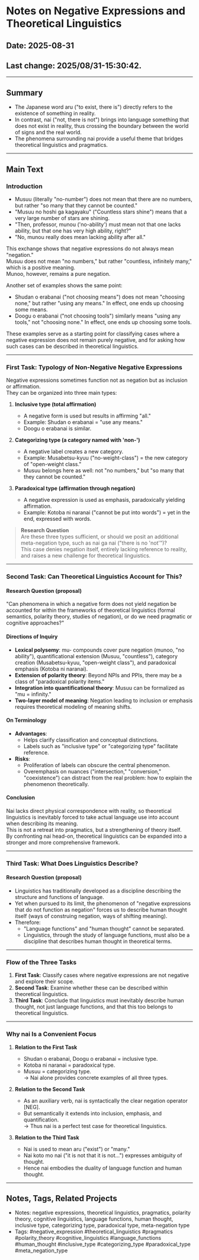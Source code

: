 # Notes on Negative Expressions and Theoretical Linguistics

## Date: 2025-08-31  

## Last change: 2025/08/31-15:30:42.  

---

## Summary

- The Japanese word aru ("to exist, there is") directly refers to the existence of something in reality.  
- In contrast, nai ("not, there is not") brings into language something that does not exist in reality, thus crossing the boundary between the world of signs and the real world.  
- The phenomena surrounding nai provide a useful theme that bridges theoretical linguistics and pragmatics.  

---

## Main Text

### Introduction

- Musuu (literally "no-number") does not mean that there are no numbers, but rather "so many that they cannot be counted."  
- "Musuu no hoshi ga kagayaku" ("Countless stars shine") means that a very large number of stars are shining.  
- "Then, professor, munou ('no-ability') must mean not that one lacks ability, but that one has very high ability, right?"  
- "No, munou really does mean lacking ability after all."  

This exchange shows that negative expressions do not always mean "negation."  
Musuu does not mean "no numbers," but rather "countless, infinitely many," which is a positive meaning.  
Munoo, however, remains a pure negation.  

Another set of examples shows the same point:  

- Shudan o erabanai ("not choosing means") does not mean "choosing none," but rather "using any means." In effect, one ends up choosing some means.  
- Doogu o erabanai ("not choosing tools") similarly means "using any tools," not "choosing none." In effect, one ends up choosing some tools.  

These examples serve as a starting point for classifying cases where a negative expression does not remain purely negative, and for asking how such cases can be described in theoretical linguistics.  

---

### First Task: Typology of Non-Negative Negative Expressions

Negative expressions sometimes function not as negation but as inclusion or affirmation.  
They can be organized into three main types:

1. **Inclusive type (total affirmation)**  
   - A negative form is used but results in affirming "all."  
   - Example: Shudan o erabanai = "use any means."  
   - Doogu o erabanai is similar.  

2. **Categorizing type (a category named with 'non-')**  
   - A negative label creates a new category.  
   - Example: Musabetsu-kyuu ("no-weight-class") = the new category of "open-weight class."  
   - Musuu belongs here as well: not "no numbers," but "so many that they cannot be counted."  

3. **Paradoxical type (affirmation through negation)**  
   - A negative expression is used as emphasis, paradoxically yielding affirmation.  
   - Example: Kotoba ni naranai ("cannot be put into words") = yet in the end, expressed with words.  

> **Research Question**  
> Are these three types sufficient, or should we posit an additional meta-negation type, such as nai ga nai ("there is no 'not'")?  
> This case denies negation itself, entirely lacking reference to reality, and raises a new challenge for theoretical linguistics.  

---

### Second Task: Can Theoretical Linguistics Account for This?

#### Research Question (proposal)
"Can phenomena in which a negative form does not yield negation be accounted for within the frameworks of theoretical linguistics (formal semantics, polarity theory, studies of negation), or do we need pragmatic or cognitive approaches?"  

#### Directions of Inquiry
- **Lexical polysemy**: mu- compounds cover pure negation (munoo, "no ability"), quantificational extension (Musuu, "countless"), category creation (Musabetsu-kyuu, "open-weight class"), and paradoxical emphasis (Kotoba ni naranai).  
- **Extension of polarity theory**: Beyond NPIs and PPIs, there may be a class of "paradoxical polarity items."  
- **Integration into quantificational theory**: Musuu can be formalized as "mu = infinity."  
- **Two-layer model of meaning**: Negation leading to inclusion or emphasis requires theoretical modeling of meaning shifts.  

#### On Terminology
- **Advantages**:  
  - Helps clarify classification and conceptual distinctions.  
  - Labels such as "inclusive type" or "categorizing type" facilitate reference.  
- **Risks**:  
  - Proliferation of labels can obscure the central phenomenon.  
  - Overemphasis on nuances ("intersection," "conversion," "coexistence") can distract from the real problem: how to explain the phenomenon theoretically.  

#### Conclusion
Nai lacks direct physical correspondence with reality, so theoretical linguistics is inevitably forced to take actual language use into account when describing its meaning.  
This is not a retreat into pragmatics, but a strengthening of theory itself.  
By confronting nai head-on, theoretical linguistics can be expanded into a stronger and more comprehensive framework.  

---

### Third Task: What Does Linguistics Describe?

#### Research Question (proposal)
- Linguistics has traditionally developed as a discipline describing the structure and functions of language.  
- Yet when pursued to its limit, the phenomenon of "negative expressions that do not function as negation" forces us to describe human thought itself (ways of construing negation, ways of shifting meaning).  
- Therefore:  
  - "Language functions" and "human thought" cannot be separated.  
  - Linguistics, through the study of language functions, must also be a discipline that describes human thought in theoretical terms.  

---

### Flow of the Three Tasks
1. **First Task**: Classify cases where negative expressions are not negative and explore their scope.  
2. **Second Task**: Examine whether these can be described within theoretical linguistics.  
3. **Third Task**: Conclude that linguistics must inevitably describe human thought, not just language functions, and that this too belongs to theoretical linguistics.  

---

### Why nai Is a Convenient Focus

1. **Relation to the First Task**  
   - Shudan o erabanai, Doogu o erabanai = inclusive type.  
   - Kotoba ni naranai = paradoxical type.  
   - Musuu = categorizing type.  
   → Nai alone provides concrete examples of all three types.  

2. **Relation to the Second Task**  
   - As an auxiliary verb, nai is syntactically the clear negation operator [NEG].  
   - But semantically it extends into inclusion, emphasis, and quantification.  
   → Thus nai is a perfect test case for theoretical linguistics.  

3. **Relation to the Third Task**  
   - Nai is used to mean aru ("exist") or "many."  
   - Nai koto mo nai ("it is not that it is not...") expresses ambiguity of thought.  
   - Hence nai embodies the duality of language function and human thought.  

---

## Notes, Tags, Related Projects
- Notes: negative expressions, theoretical linguistics, pragmatics, polarity theory, cognitive linguistics, language functions, human thought, inclusive type, categorizing type, paradoxical type, meta-negation type  
- Tags: #negative_expression #theoretical_linguistics #pragmatics #polarity_theory #cognitive_linguistics #language_functions #human_thought #inclusive_type #categorizing_type #paradoxical_type #meta_negation_type  
